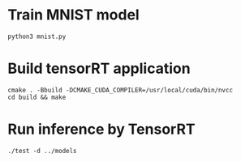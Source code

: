 # Train MNIST model
```
python3 mnist.py
```

# Build tensorRT application
```
cmake . -Bbuild -DCMAKE_CUDA_COMPILER=/usr/local/cuda/bin/nvcc
cd build && make
```

# Run inference by TensorRT
```
./test -d ../models
```